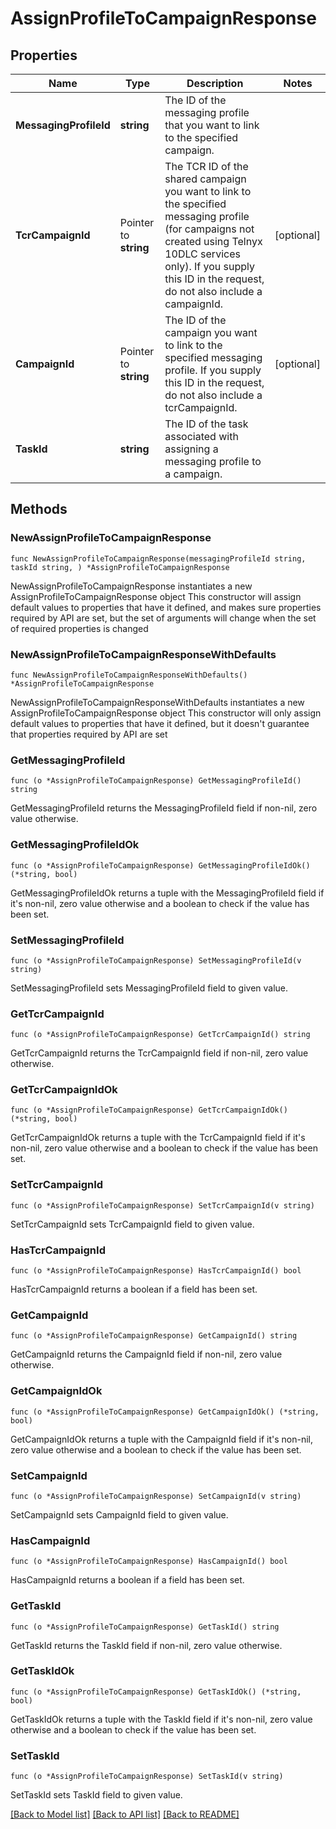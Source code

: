 # AssignProfileToCampaignResponse

## Properties

Name | Type | Description | Notes
------------ | ------------- | ------------- | -------------
**MessagingProfileId** | **string** | The ID of the messaging profile that you want to link to the specified campaign. | 
**TcrCampaignId** | Pointer to **string** | The TCR ID of the shared campaign you want to link to the specified messaging profile (for campaigns not created using Telnyx 10DLC services only). If you supply this ID in the request, do not also include a campaignId. | [optional] 
**CampaignId** | Pointer to **string** | The ID of the campaign you want to link to the specified messaging profile. If you supply this ID in the request, do not also include a tcrCampaignId. | [optional] 
**TaskId** | **string** | The ID of the task associated with assigning a messaging profile to a campaign. | 

## Methods

### NewAssignProfileToCampaignResponse

`func NewAssignProfileToCampaignResponse(messagingProfileId string, taskId string, ) *AssignProfileToCampaignResponse`

NewAssignProfileToCampaignResponse instantiates a new AssignProfileToCampaignResponse object
This constructor will assign default values to properties that have it defined,
and makes sure properties required by API are set, but the set of arguments
will change when the set of required properties is changed

### NewAssignProfileToCampaignResponseWithDefaults

`func NewAssignProfileToCampaignResponseWithDefaults() *AssignProfileToCampaignResponse`

NewAssignProfileToCampaignResponseWithDefaults instantiates a new AssignProfileToCampaignResponse object
This constructor will only assign default values to properties that have it defined,
but it doesn't guarantee that properties required by API are set

### GetMessagingProfileId

`func (o *AssignProfileToCampaignResponse) GetMessagingProfileId() string`

GetMessagingProfileId returns the MessagingProfileId field if non-nil, zero value otherwise.

### GetMessagingProfileIdOk

`func (o *AssignProfileToCampaignResponse) GetMessagingProfileIdOk() (*string, bool)`

GetMessagingProfileIdOk returns a tuple with the MessagingProfileId field if it's non-nil, zero value otherwise
and a boolean to check if the value has been set.

### SetMessagingProfileId

`func (o *AssignProfileToCampaignResponse) SetMessagingProfileId(v string)`

SetMessagingProfileId sets MessagingProfileId field to given value.


### GetTcrCampaignId

`func (o *AssignProfileToCampaignResponse) GetTcrCampaignId() string`

GetTcrCampaignId returns the TcrCampaignId field if non-nil, zero value otherwise.

### GetTcrCampaignIdOk

`func (o *AssignProfileToCampaignResponse) GetTcrCampaignIdOk() (*string, bool)`

GetTcrCampaignIdOk returns a tuple with the TcrCampaignId field if it's non-nil, zero value otherwise
and a boolean to check if the value has been set.

### SetTcrCampaignId

`func (o *AssignProfileToCampaignResponse) SetTcrCampaignId(v string)`

SetTcrCampaignId sets TcrCampaignId field to given value.

### HasTcrCampaignId

`func (o *AssignProfileToCampaignResponse) HasTcrCampaignId() bool`

HasTcrCampaignId returns a boolean if a field has been set.

### GetCampaignId

`func (o *AssignProfileToCampaignResponse) GetCampaignId() string`

GetCampaignId returns the CampaignId field if non-nil, zero value otherwise.

### GetCampaignIdOk

`func (o *AssignProfileToCampaignResponse) GetCampaignIdOk() (*string, bool)`

GetCampaignIdOk returns a tuple with the CampaignId field if it's non-nil, zero value otherwise
and a boolean to check if the value has been set.

### SetCampaignId

`func (o *AssignProfileToCampaignResponse) SetCampaignId(v string)`

SetCampaignId sets CampaignId field to given value.

### HasCampaignId

`func (o *AssignProfileToCampaignResponse) HasCampaignId() bool`

HasCampaignId returns a boolean if a field has been set.

### GetTaskId

`func (o *AssignProfileToCampaignResponse) GetTaskId() string`

GetTaskId returns the TaskId field if non-nil, zero value otherwise.

### GetTaskIdOk

`func (o *AssignProfileToCampaignResponse) GetTaskIdOk() (*string, bool)`

GetTaskIdOk returns a tuple with the TaskId field if it's non-nil, zero value otherwise
and a boolean to check if the value has been set.

### SetTaskId

`func (o *AssignProfileToCampaignResponse) SetTaskId(v string)`

SetTaskId sets TaskId field to given value.



[[Back to Model list]](../README.md#documentation-for-models) [[Back to API list]](../README.md#documentation-for-api-endpoints) [[Back to README]](../README.md)


